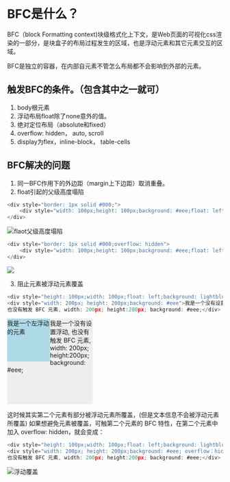 # BFC是什么？
BFC（block Formatting context)块级格式化上下文，是Web页面的可视化css渲染的一部分，是块盒子的布局过程发生的区域，也是浮动元素和其它元素交互的区域。

BFC是独立的容器，在内部自元素不管怎么布局都不会影响到外部的元素。

## 触发BFC的条件。（包含其中之一就可）
1. body根元素
2. 浮动布局float除了none意外的值。
3. 绝对定位布局（absolute和fixed）
4. overflow: hidden， auto, scroll
5. display为flex，inline-block， table-cells


## BFC解决的问题
1. 同一BFC作用下的外边距（margin上下边距）取消重叠。
2. float引起的父级高度塌陷
```js
<div style="border: 1px solid #000;">
    <div style="width: 100px;height: 100px;background: #eee;float: left;"></div>
</div>
```
![flaot父级高度塌陷](https://pic4.zhimg.com/80/v2-371eb702274af831df909b2c55d6a14b_720w.png)
```js
<div style="border: 1px solid #000;overflow: hidden">
    <div style="width: 100px;height: 100px;background: #eee;float: left;"></div>
</div>
```
![](https://pic4.zhimg.com/80/v2-cc8365db5c9cc5ca003ce9afe88592e7_720w.png)

3. 阻止元素被浮动元素覆盖
```js
<div style="height: 100px;width: 100px;float: left;background: lightblue">我是一个左浮动的元素</div>
<div style="width: 200px; height: 200px;background: #eee">我是一个没有设置浮动, 
也没有触发 BFC 元素, width: 200px; height:200px; background: #eee;</div>
```
<div style="height: 100px;width: 100px;float: left;background: lightblue">我是一个左浮动的元素</div>
<div style="width: 200px; height: 200px;background: #eee">我是一个没有设置浮动, 也没有触发 BFC 元素, width: 200px; height:200px; background: #eee;</div>


这时候其实第二个元素有部分被浮动元素所覆盖，(但是文本信息不会被浮动元素所覆盖) 如果想避免元素被覆盖，可触第二个元素的 BFC 特性，在第二个元素中加入 overflow: hidden，就会变成：
```js
<div style="height: 100px;width: 100px;float: left;background: lightblue">我是一个左浮动的元素</div>
<div style="width: 200px; height: 200px;background: #eee; overflow：hidden">我是一个没有设置浮动, 
也没有触发 BFC 元素, width: 200px; height:200px; background: #eee;</div>
```
![浮动覆盖](https://pic3.zhimg.com/80/v2-5ebd48f09fac875f0bd25823c76ba7fa_720w.png)